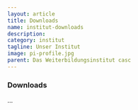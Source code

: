 ```yaml
---
layout: article
title: Downloads
name: institut-downloads
description: 
category: institut
tagline: Unser Institut
image: pi-profile.jpg
parent: Das Weiterbildungsinstitut casc
---
```


### Downloads

…
